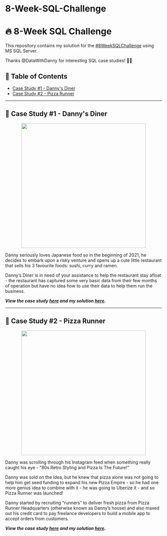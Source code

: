 # 8-Week-SQL-Challenge
# :fire: 8-Week SQL Challenge

This repository contains my solution for the [#8WeekSQLChallenge](https://8weeksqlchallenge.com/) using MS SQL Server.

Thanks @DataWithDanny for interesting SQL case studies! :wave:🏻


## 📕 Table of Contents
* [Case Study #1 - Danny's Diner]([https://github.com/qanhnn12/8-Week-SQL-Challenge#-case-study-1---dannys-diner](https://github.com/cuongdaoo/8-Week-SQL-Challenge/blob/main/Case%20Study%20%231%20-%20Danny's%20Diner/Solution.md))
* [Case Study #2 - Pizza Runner]([https://github.com/qanhnn12/8-Week-SQL-Challenge#-case-study-2---pizza-runner](https://github.com/cuongdaoo/8-Week-SQL-Challenge/blob/main/Case%20Study%20%232%20Pizza%20Runner/Solution.md))


---
## 🍜 Case Study #1 - Danny's Diner
<p align="center">
<img src="https://github.com/qanhnn12/8-Week-SQL-Challenge/blob/main/IMG/1.png" align="center" width="400" height="400" >

Danny seriously loves Japanese food so in the beginning of 2021, he decides to embark upon a risky venture and opens up a cute little restaurant that sells his 3 favourite foods: sushi, curry and ramen.

Danny’s Diner is in need of your assistance to help the restaurant stay afloat - the restaurant has captured some very basic data from their few months of operation but have no idea how to use their data to help them run the business.

***View the case study [here](https://8weeksqlchallenge.com/case-study-1/) and my solution 
  [here](https://github.com/cuongdaoo/8-Week-SQL-Challenge/blob/main/Case%20Study%20%231%20-%20Danny's%20Diner/Solution.md).***

---
## 🍕 Case Study #2 - Pizza Runner
<p align="center">
<img src="https://github.com/qanhnn12/8-Week-SQL-Challenge/blob/main/IMG/2.png" align="center" width="400" height="400" >

Danny was scrolling through his Instagram feed when something really caught his eye - “80s Retro Styling and Pizza Is The Future!”

Danny was sold on the idea, but he knew that pizza alone was not going to help him get seed funding to expand his new Pizza Empire - so he had one more genius idea to combine with it - he was going to Uberize it - and so Pizza Runner was launched!

Danny started by recruiting “runners” to deliver fresh pizza from Pizza Runner Headquarters (otherwise known as Danny’s house) and also maxed out his credit card to pay freelance developers to build a mobile app to accept orders from customers.

***View the case study [here](https://8weeksqlchallenge.com/case-study-2/) and my solution 
  [here](https://github.com/cuongdaoo/8-Week-SQL-Challenge/blob/main/Case%20Study%20%231%20-%20Danny's%20Diner/Solution.md).***
